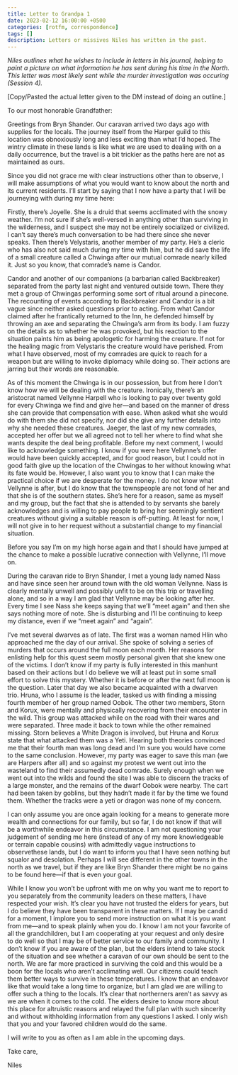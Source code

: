 ```yaml
---
title: Letter to Grandpa 1
date: 2023-02-12 16:00:00 +0500
categories: [rotfm, correspondence]
tags: []
description: Letters or missives Niles has written in the past.
---
```


*Niles outlines what he wishes to include in letters in his journal, helping to paint a picture on what information he has sent during his time in the North. This letter was most likely sent while the murder investigation was occuring (Session 4).*

[Copy/Pasted the actual letter given to the DM instead of doing an outline.]

To our most honorable Grandfather:

Greetings from Bryn Shander. Our caravan arrived two days ago with supplies for the locals. The journey itself from the Harper guild to this location was obnoxiously long and less exciting than what I’d hoped. The wintry climate in these lands is like what we are used to dealing with on a daily occurrence, but the travel is a bit trickier as the paths here are not as maintained as ours.

Since you did not grace me with clear instructions other than to observe, I will make assumptions of what you would want to know about the north and its current residents. I’ll start by saying that I now have a party that I will be journeying with during my time here:

Firstly, there’s Joyelle. She is a druid that seems acclimated with the snowy weather. I’m not sure if she’s well-versed in anything other than surviving in the wilderness, and I suspect she may not be entirely socialized or civilized. I can’t say there’s much conversation to be had there since she never speaks. Then there’s Velystaris, another member of my party. He’s a cleric who has also not said much during my time with him, but he did save the life of a small creature called a Chwinga after our mutual comrade nearly killed it. Just so you know, that comrade’s name is Candor.

Candor and another of our companions (a barbarian called Backbreaker) separated from the party last night and ventured outside town. There they met a group of Chwingas performing some sort of ritual around a pinecone. The recounting of events according to Backbreaker and Candor is a bit vague since neither asked questions prior to acting. From what Candor claimed after he frantically returned to the Inn, he defended himself by throwing an axe and separating the Chwinga’s arm from its body. I am fuzzy on the details as to whether he was provoked, but his reaction to the situation paints him as being apologetic for harming the creature. If not for the healing magic from Velystaris the creature would have perished. From what I have observed, most of my comrades are quick to reach for a weapon but are willing to invoke diplomacy while doing so. Their actions are jarring but their words are reasonable.

As of this moment the Chwinga is in our possession, but from here I don’t know how we will be dealing with the creature. Ironically, there’s an aristocrat named Vellynne Harpell who is looking to pay over twenty gold for every Chwinga we find and give her—and based on the manner of dress she can provide that compensation with ease. When asked what she would do with them she did not specify, nor did she give any further details into why she needed these creatures. Jaeger, the last of my new comrades, accepted her offer but we all agreed not to tell her where to find what she wants despite the deal being profitable. Before my next comment, I would like to acknowledge something. I know if you were here Vellynne’s offer would have been quickly accepted, and for good reason, but I could not in good faith give up the location of the Chwingas to her without 
knowing what its fate would be. However, I also want you to know that I can make the practical choice if we are desperate for the money. I do not know what Vellynne is after, but I do know that the townspeople are not fond of her and that she is of the southern states. She’s here for a reason, same as myself and my group, but the fact that she is attended to by servants she barely acknowledges and is willing to pay people to bring her seemingly sentient creatures without giving a suitable reason is off-putting. At least for now, I will not give in to her request without a substantial change to my financial situation.

Before you say I’m on my high horse again and that I should have jumped at the chance to make a possible lucrative connection with Vellynne, I’ll move on.

During the caravan ride to Bryn Shander, I met a young lady named Nass and have since seen her around town with the old woman Vellynne. Nass is clearly mentally unwell and possibly unfit to be on this trip or travelling alone, and so in a way I am glad that Vellynne may be looking after her. Every time I see Nass she keeps saying that we’ll “meet again” and then she says nothing more of note. She is disturbing and I’ll be continuing to keep my distance, even if we “meet again” and 
“again”.

I’ve met several dwarves as of late. The first was a woman named Hlin who approached me the day of our arrival. She spoke of solving a series of murders that occurs around the full moon each month. Her reasons for enlisting help for this quest seem mostly personal given that she knew one 
of the victims. I don’t know if my party is fully interested in this manhunt based on their actions but I do believe we will at least put in some small effort to solve this mystery. Whether it is before or after the next full moon is the question. Later that day we also became acquainted with a dwarven 
trio. Hruna, who I assume is the leader, tasked us with finding a missing fourth member of her group named Oobok. The other two members, Storn and Korux, were mentally and physically recovering from their encounter in the wild. This group was attacked while on the road with their wares and were separated. Three made it back to town while the other remained missing. Storn believes a White Dragon is involved, but Hruna and Korux state that what attacked them was a Yeti. Hearing both theories convinced me that their fourth man was long dead and I’m sure you would have come to the same conclusion. However, my party was eager to save this man (we are Harpers after all) and so against my protest we went out into the wasteland to find their assumedly dead comrade. Surely enough when we went out into the wilds and found the site I was able to discern the tracks of a large monster, and the remains of the dwarf Oobok were nearby. The cart had been taken by goblins, but they hadn’t made it far by the time we found them. Whether the 
tracks were a yeti or dragon was none of my concern.

I can only assume you are once again looking for a means to generate more wealth and connections for our family, but so far, I do not know if that will be a worthwhile endeavor in this circumstance. I am not questioning your judgement of sending me here (instead of any of my more knowledgeable or terrain capable cousins) with admittedly vague instructions to observethese lands, but I do want to inform you that I have seen nothing but squalor and desolation. Perhaps I will see different in the other towns in the north as we travel, but if they are like Bryn Shander there might be no gains to be found here—if that is even your goal.

While I know you won’t be upfront with me on why you want me to report to you separately from the community leaders on these matters, I have respected your wish. It’s clear you have not trusted the elders for years, but I do believe they have been transparent in these matters. If I may be candid for a moment, I implore you to send more instruction on what it is you want from me—and to speak plainly when you do. I know I am not your favorite of all the grandchildren, but I am cooperating at your request and only desire to do well so that I may be of better service to our family and community. I don’t know if you are aware of the plan, but the elders intend to take stock of the situation and see whether a caravan of our own should be sent to the north. We are far more practiced in surviving the cold and this would be a boon for the locals who aren’t acclimating well. Our citizens could teach them better ways to survive in these temperatures. I know that an endeavor like that would take a long time to organize, but I am glad we are willing to offer such a thing to the locals. It’s clear that northerners aren’t as savvy as we are when it comes to the cold. The elders desire to know more about this place for altruistic reasons and relayed the full plan with such sincerity and without withholding information from any questions I asked. I only wish that you and your favored children would do the same.

I will write to you as often as I am able in the upcoming days.

Take care, 

Niles